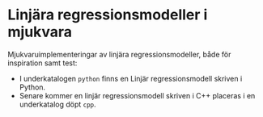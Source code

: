# Linjära regressionsmodeller i mjukvara

Mjukvaruimplementeringar av linjära regressionsmodeller, både för inspiration samt test:
* I underkatalogen `python` finns en Linjär regressionsmodell skriven i Python.
* Senare kommer en linjär regressionsmodell skriven i C++ placeras i en underkatalog döpt `cpp`.